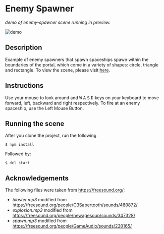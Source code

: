 # Enemy Spawner
_demo of enemy-spawner scene running in preview._

![demo](https://github.com/decentraland-scenes/enemy-spawner/blob/master/screenshots/enemy-spawner.gif)

## Description
Example of enemy spawners that spawn spaceships spawn within the boundaries of the portal, which come in a variety of shapes: circle, triangle and rectangle. To view the scene, please visit [here](https://enemy-spawner.vercel.app/).

## Instructions
Use your mouse to look around and <kbd>W</kbd> <kbd>A</kbd> <kbd>S</kbd> <kbd>D</kbd> keys on your keyboard to move forward, left, backward and right respectively. To fire at an enemy spaceship, use the Left Mouse Button.

## Running the scene
After you clone the project, run the following:

```
$ npm install
```

Followed by:

```
$ dcl start
```
## Acknowledgements
The following files were taken from https://freesound.org/:

- _blaster.mp3_ modified from https://freesound.org/people/C3Sabertooth/sounds/480872/
- _explosion.mp3_ modified from https://freesound.org/people/newagesoup/sounds/347328/
- _spawn.mp3_ modified from https://freesound.org/people/GameAudio/sounds/220165/
